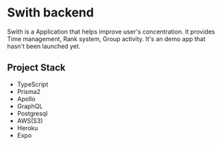 # Swith backend

Swith is a Application that helps improve user's concentration.
It provides Time management, Rank system, Group activity.
It's an demo app that hasn't been launched yet.

## Project Stack

- TypeScript
- Prisma2
- Apollo
- GraphQL
- Postgresql
- AWS(S3)
- Heroku
- Expo
